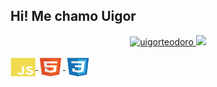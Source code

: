 ## Hi! Me chamo Uigor
 
 

<div align="center">
  <a href="https://github.com/Uigorteodoro">
  <img height="160em" src="https://github-readme-stats.vercel.app/api?username=uigorteodoro&show_icons=true&locale=en&include_all_commits&count_private=true" alt="uigorteodoro"/>
  <img height="160em" src="https://github-readme-stats.vercel.app/api/top-langs/?username=Uigorteodoro&layout=compact&langs_count=7&theme=dracula"/>
</div>
<div style="display: inline_block"><br>
  <img align="center" alt="uigor-Js" height="30" width="40" src="https://raw.githubusercontent.com/devicons/devicon/master/icons/javascript/javascript-plain.svg">
  <img align="center" alt="uigor-HTML" height="30" width="40" src="https://raw.githubusercontent.com/devicons/devicon/master/icons/html5/html5-original.svg">
  <img align="center" alt="uigor-CSS" height="30" width="40" src="https://raw.githubusercontent.com/devicons/devicon/master/icons/css3/css3-original.svg">

</div>

  ##
<!--
**Uigorteodoro/Uigorteodoro** is a ✨ _special_ ✨ repository because its `README.md` (this file) appears on your GitHub profile.

Here are some ideas to get you started:

- 🔭 I’m currently working on ...
- 🌱 I’m currently learning ...
- 👯 I’m looking to collaborate on ...
- 🤔 I’m looking for help with ...
- 💬 Ask me about ...
- 📫 How to reach me: ...
- 😄 Pronouns: ...
- ⚡ Fun fact: ...
-->
